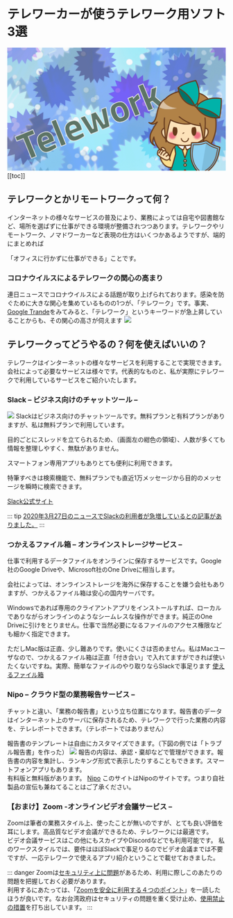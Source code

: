 # テレワーカーが使うテレワーク用ソフト3選
![](../image/icatch/i17.png)
[[toc]]
## テレワークとかリモートワークって何？
インターネットの様々なサービスの普及により、業務によっては自宅や図書館など、場所を選ばずに仕事ができる環境が整備されつつあります。テレワークやリモートワーク、ノマドワーカーなど表現の仕方はいくつかあるようですが、端的にまとめれば

「オフィスに行かずに仕事ができる」ことです。

### コロナウイルスによるテレワークの関心の高まり
連日ニュースでコロナウイルスによる話題が取り上げられております。感染を防ぐために大きな関心を集めているものの1つが、「テレワーク」です。事実、[Google Trande](https://trends.google.co.jp/trends/explore?q=%E3%83%86%E3%83%AC%E3%83%AF%E3%83%BC%E3%82%AF&geo=JP)をみてみると、「テレワーク」というキーワードが急上昇していることからも、その関心の高さが伺えます
![](/news/n1-2.png)

## テレワークってどうやるの？何を使えばいいの？
テレワークはインターネットの様々なサービスを利用することで実現できます。会社によって必要なサービスは様々です。代表的なものと、私が実際にテレワークで利用しているサービスをご紹介いたします。

### Slack – ビジネス向けのチャットツール –
![](/news/n1-3.jpg)
Slackはビジネス向けのチャットツールです。無料プランと有料プランがありますが、私は無料プランで利用しています。

目的ごとにスレッドを立てられるため、（画面左の紺色の領域）、人数が多くても情報を整理しやすく、無駄がありません。

スマートフォン専用アプリもありとても便利に利用できます。

特筆すべきは検索機能で、無料プランでも直近1万メッセージから目的のメッセージを瞬時に検索できます。

[Slack公式サイト](https://slack.com/intl/ja-jp/)

::: tip
[2020年3月27日のニュースでSlackの利用者が急増しているとの記事がありました。](https://www.itmedia.co.jp/news/articles/2003/27/news064.html)
:::

### つかえるファイル箱 – オンラインストレージサービス –
仕事で利用するデータファイルをオンラインに保存するサービスです。Google社のGoogle Driveや、Microsoft社のOne Driveに相当します。

会社によっては、オンラインストレージを海外に保存することを嫌う会社もありますが、つかえるファイル箱は安心の国内サーバです。

Windowsであれば専用のクライアントアプリをインストールすれば、ローカルでありながらオンラインのようなシームレスな操作ができます。純正のOne Driveに引けをとりません。仕事で当然必要になるファイルのアクセス権限なども細かく指定できます。

ただしMac版は正直、少し難ありです。使いにくさは否めません。私はMacユーザなので、つかえるファイル箱は正直「付き合い」で入れてますができれば使いたくないですね。実際、簡単なファイルのやり取りならSlackで事足ります
[使えるファイル箱](https://www.tsukaeru.net/file-bako.php#file-bako-top)

### Nipo – クラウド型の業務報告サービス –
チャットと違い、「業務の報告書」という立ち位置になります。報告書のデータはインターネット上のサーバに保存されるため、テレワークで行った業務の内容を、テレレポートできます。（テレポートではありません）

報告書のテンプレートは自由にカスタマイズできます。（下図の例では「トラブル報告書」を作った）
![](/news/n1-4.jpg)
報告の内容は、承認・棄却などで管理ができます。報告書の内容を集計し、ランキング形式で表示したりすることもできます。スマートフォンアプリもあります。  
有料版と無料版があります。
[Nipo](/)
このサイトはNipoのサイトです。つまり自社製品の宣伝も兼ねてることはご了承ください。

### 【おまけ】Zoom -オンラインビデオ会議サービス –
Zoomは筆者の業務スタイル上、使ったことが無いのですが、とても良い評価を耳にします。高品質なビデオ会議ができるため、テレワークには最適です。  
ビデオ会議サービスはこの他にもスカイプやDiscordなどでも利用可能です。
私のワークスタイルでは、要件はほぼSlackで事足りるのでビデオ会議までは不要ですが、一応テレワークで使えるアプリ紹介ということで載せておきました。

::: danger
Zoomは[セキュリティ上に問題](https://cloud.watch.impress.co.jp/docs/column/infostand/1245143.html)があるため、利用に際しこのあたりの問題を把握しておく必要があります。  
利用するにあたっては、「[Zoomを安全に利用する４つのポイント](https://news.yahoo.co.jp/byline/ohmototakashi/20200406-00171691/)」を一読したほうが良いです。なお台湾政府はセキュリティの問題を重く受け止め、[使用禁止の措置](https://japanese.engadget.com/jp-2020-04-09-zoom-google.html)を打ち出しています。
:::

